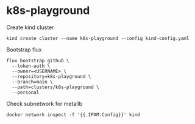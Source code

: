 # k8s-playground

Create kind cluster
```
kind create cluster --name k8s-playground --config kind-config.yaml
```

Bootstrap flux
```
flux bootstrap github \
  --token-auth \
  --owner=<USERNAME> \
  --repository=k8s-playground \
  --branch=main \
  --path=clusters/k8s-playground \
  --personal
```

Check subnetwork for metallb
```
docker network inspect -f '{{.IPAM.Config}}' kind
```
